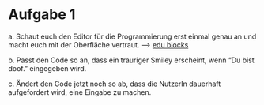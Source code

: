 # Aufgabe 1
a. Schaut euch den Editor für die Programmierung erst einmal genau an und macht euch mit 
der Oberfläche vertraut. --> [edu blocks](https://app.edublocks.org/)

b. Passt den Code so an, dass ein trauriger Smiley erscheint, wenn “Du bist doof.” 
eingegeben wird. 

c. Ändert den Code jetzt noch so ab, dass die NutzerIn dauerhaft aufgefordert wird, eine 
Eingabe zu machen.
